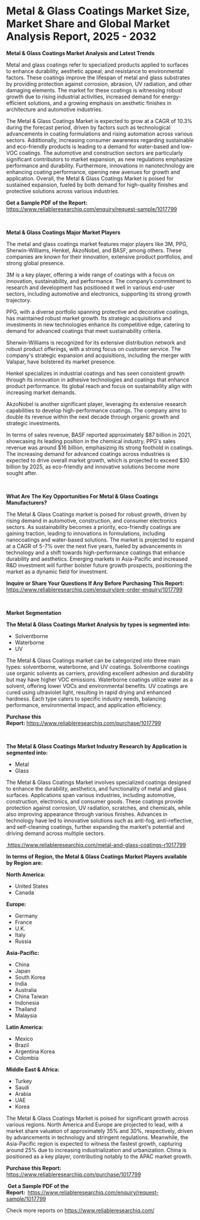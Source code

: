 <p><h1>Metal & Glass Coatings Market Size, Market Share and Global Market Analysis Report, 2025 - 2032</h1></p><p><strong>Metal & Glass Coatings Market Analysis and Latest Trends</strong></p>
<p><p>Metal and glass coatings refer to specialized products applied to surfaces to enhance durability, aesthetic appeal, and resistance to environmental factors. These coatings improve the lifespan of metal and glass substrates by providing protection against corrosion, abrasion, UV radiation, and other damaging elements. The market for these coatings is witnessing robust growth due to rising industrial activities, increased demand for energy-efficient solutions, and a growing emphasis on aesthetic finishes in architecture and automotive industries.</p><p>The Metal & Glass Coatings Market is expected to grow at a CAGR of 10.3% during the forecast period, driven by factors such as technological advancements in coating formulations and rising automation across various sectors. Additionally, increasing consumer awareness regarding sustainable and eco-friendly products is leading to a demand for water-based and low-VOC coatings. The automotive and construction sectors are particularly significant contributors to market expansion, as new regulations emphasize performance and durability. Furthermore, innovations in nanotechnology are enhancing coating performance, opening new avenues for growth and application. Overall, the Metal & Glass Coatings Market is poised for sustained expansion, fueled by both demand for high-quality finishes and protective solutions across various industries.</p></p>
<p><strong>Get a Sample PDF of the Report:&nbsp;</strong> <a href="https://www.reliableresearchiq.com/enquiry/request-sample/1017799?utm_campaign=1743&utm_medium=2&utm_source=Github&utm_content=ia&utm_term=21032025&utm_id=metal-glass-coatings">https://www.reliableresearchiq.com/enquiry/request-sample/1017799</a></p>
<p>&nbsp;</p>
<p><strong>Metal & Glass Coatings Major Market Players</strong></p>
<p><p>The metal and glass coatings market features major players like 3M, PPG, Sherwin-Williams, Henkel, AkzoNobel, and BASF, among others. These companies are known for their innovation, extensive product portfolios, and strong global presence.</p><p>3M is a key player, offering a wide range of coatings with a focus on innovation, sustainability, and performance. The company’s commitment to research and development has positioned it well in various end-user sectors, including automotive and electronics, supporting its strong growth trajectory.</p><p>PPG, with a diverse portfolio spanning protective and decorative coatings, has maintained robust market growth. Its strategic acquisitions and investments in new technologies enhance its competitive edge, catering to demand for advanced coatings that meet sustainability criteria.</p><p>Sherwin-Williams is recognized for its extensive distribution network and robust product offerings, with a strong focus on customer service. The company's strategic expansion and acquisitions, including the merger with Valspar, have bolstered its market presence.</p><p>Henkel specializes in industrial coatings and has seen consistent growth through its innovation in adhesive technologies and coatings that enhance product performance. Its global reach and focus on sustainability align with increasing market demands.</p><p>AkzoNobel is another significant player, leveraging its extensive research capabilities to develop high-performance coatings. The company aims to double its revenue within the next decade through organic growth and strategic investments.</p><p>In terms of sales revenue, BASF reported approximately $87 billion in 2021, showcasing its leading position in the chemical industry. PPG's sales revenue was around $16 billion, emphasizing its strong foothold in coatings. The increasing demand for advanced coatings across industries is expected to drive overall market growth, which is projected to exceed $30 billion by 2025, as eco-friendly and innovative solutions become more sought after.</p></p>
<p>&nbsp;</p>
<p><strong>What Are The Key Opportunities For Metal & Glass Coatings Manufacturers?</strong></p>
<p><p>The Metal & Glass Coatings market is poised for robust growth, driven by rising demand in automotive, construction, and consumer electronics sectors. As sustainability becomes a priority, eco-friendly coatings are gaining traction, leading to innovations in formulations, including nanocoatings and water-based solutions. The market is projected to expand at a CAGR of 5-7% over the next five years, fueled by advancements in technology and a shift towards high-performance coatings that enhance durability and aesthetics. Emerging markets in Asia-Pacific and increased R&D investment will further bolster future growth prospects, positioning the market as a dynamic field for investment.</p></p>
<p><strong>Inquire or Share Your Questions If Any Before Purchasing This Report:</strong> <a href="https://www.reliableresearchiq.com/enquiry/pre-order-enquiry/1017799?utm_campaign=1743&utm_medium=2&utm_source=Github&utm_content=ia&utm_term=21032025&utm_id=metal-glass-coatings">https://www.reliableresearchiq.com/enquiry/pre-order-enquiry/1017799</a></p>
<p>&nbsp;</p>
<p><strong>Market Segmentation</strong></p>
<p><strong>The Metal & Glass Coatings Market Analysis by types is segmented into:</strong></p>
<p><ul><li>Solventborne</li><li>Waterborne</li><li>UV</li></ul></p>
<p><p>The Metal & Glass Coatings market can be categorized into three main types: solventborne, waterborne, and UV coatings. Solventborne coatings use organic solvents as carriers, providing excellent adhesion and durability but may have higher VOC emissions. Waterborne coatings utilize water as a solvent, offering lower VOCs and environmental benefits. UV coatings are cured using ultraviolet light, resulting in rapid drying and enhanced hardness. Each type caters to specific industry needs, balancing performance, environmental impact, and application efficiency.</p></p>
<p><strong>Purchase this Report:&nbsp;</strong><a href="https://www.reliableresearchiq.com/purchase/1017799?utm_campaign=1743&utm_medium=2&utm_source=Github&utm_content=ia&utm_term=21032025&utm_id=metal-glass-coatings">https://www.reliableresearchiq.com/purchase/1017799</a></p>
<p>&nbsp;</p>
<p><strong>The Metal & Glass Coatings Market Industry Research by Application is segmented into:</strong></p>
<p><ul><li>Metal</li><li>Glass</li></ul></p>
<p><p>The Metal & Glass Coatings Market involves specialized coatings designed to enhance the durability, aesthetics, and functionality of metal and glass surfaces. Applications span various industries, including automotive, construction, electronics, and consumer goods. These coatings provide protection against corrosion, UV radiation, scratches, and chemicals, while also improving appearance through various finishes. Advances in technology have led to innovative solutions such as anti-fog, anti-reflective, and self-cleaning coatings, further expanding the market's potential and driving demand across multiple sectors.</p></p>
<p><a href="https://www.reliableresearchiq.com/metal-and-glass-coatings-r1017799?utm_campaign=1743&utm_medium=2&utm_source=Github&utm_content=ia&utm_term=21032025&utm_id=metal-glass-coatings">&nbsp;https://www.reliableresearchiq.com/metal-and-glass-coatings-r1017799</a></p>
<p><strong>In terms of Region, the Metal & Glass Coatings Market Players available by Region are:</strong></p>
<p>
    <p> <strong> North America: </strong>
        <ul>
            <li>United States</li>
            <li>Canada</li>
        </ul>
        </p> 
    <p> <strong> Europe: </strong>
        <ul>
            <li>Germany</li>
            <li>France</li>
            <li>U.K.</li>
            <li>Italy</li>
            <li>Russia</li>
        </ul>
        </p> 
    <p> <strong> Asia-Pacific: </strong>
        <ul>
            <li>China</li>
            <li>Japan</li>
            <li>South Korea</li>
            <li>India</li>
            <li>Australia</li>
            <li>China Taiwan</li>
            <li>Indonesia</li>
            <li>Thailand</li>
            <li>Malaysia</li>
        </ul>
        </p> 
    <p> <strong> Latin America: </strong>
        <ul>
            <li>Mexico</li>
            <li>Brazil</li>
            <li>Argentina Korea</li>
            <li>Colombia</li>
        </ul>
        </p> 
    <p> <strong> Middle East & Africa: </strong>
        <ul>
            <li>Turkey</li>
            <li>Saudi</li>
            <li>Arabia</li>
            <li>UAE</li>
            <li>Korea</li>
        </ul>
    </p>
    </p>
<p><p>The Metal & Glass Coatings Market is poised for significant growth across various regions. North America and Europe are projected to lead, with a market share valuation of approximately 35% and 30%, respectively, driven by advancements in technology and stringent regulations. Meanwhile, the Asia-Pacific region is expected to witness the fastest growth, capturing around 25% due to increasing industrialization and urbanization. China is positioned as a key player, contributing notably to the APAC market growth.</p></p>
<p><strong>Purchase this Report: </strong><a href="https://www.reliableresearchiq.com/purchase/1017799?utm_campaign=1743&utm_medium=2&utm_source=Github&utm_content=ia&utm_term=21032025&utm_id=metal-glass-coatings">https://www.reliableresearchiq.com/purchase/1017799</a></p>
<p>&nbsp;<strong>Get a Sample PDF of the Report:&nbsp;&nbsp;</strong><a href="https://www.reliableresearchiq.com/enquiry/request-sample/1017799?utm_campaign=1743&utm_medium=2&utm_source=Github&utm_content=ia&utm_term=21032025&utm_id=metal-glass-coatings">https://www.reliableresearchiq.com/enquiry/request-sample/1017799</a></p>
<p><strong></strong></p>
<p>Check more reports on <a href="https://www.reliableresearchiq.com/?utm_campaign=1743&utm_medium=2&utm_source=Github&utm_content=ia&utm_term=21032025&utm_id=metal-glass-coatings">https://www.reliableresearchiq.com/</a></p>